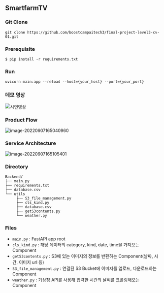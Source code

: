 ## SmartfarmTV


### Git Clone

```
git clone https://github.com/boostcampaitech3/final-project-level3-cv-01.git
```

### Prerequisite

```
$ pip install -r requirements.txt
```

### **Run**

```
uvicorn main:app --reload --host={your_host} --port={your_port}
```

### 데모 영상

![시연영상](https://raw.githubusercontent.com/variety82/imgForTypora/forUpload/img/%EC%8B%9C%EC%97%B0%EC%98%81%EC%83%81.gif)

### **Product Flow**

![image-20220607165040960](https://raw.githubusercontent.com/variety82/imgForTypora/forUpload/img/image-20220607165040960.png)

### Service Architecture

![image-20220607165105401](https://raw.githubusercontent.com/variety82/imgForTypora/forUpload/img/image-20220607165105401.png)

### Directory

```
Backend/
├── main.py
├── requirements.txt
├── database.csv
└── utils
	 ├── S3_file_management.py
	 ├── cls_kind.py
	 ├── database.csv
	 ├── getS3contents.py
	 └── weather.py
```

### Files

- `main.py` : FastAPI app root
- `cls_kind.py` : 해당 데이터의 category, kind, date, time을 가져오는 Component
- `getS3contents.py` : S3에 있는 이미지의 정보를 반환하는 Component(날짜, 시간, 이미지 url 등)
- `S3_file_management.py` : 연결된 S3 Bucket에 이미지를 업로드, 다운로드하는 Component
- `weather.py` : 기상청 API를 사용해 입력한 시간의 날씨를 크롤링해오는 Component
